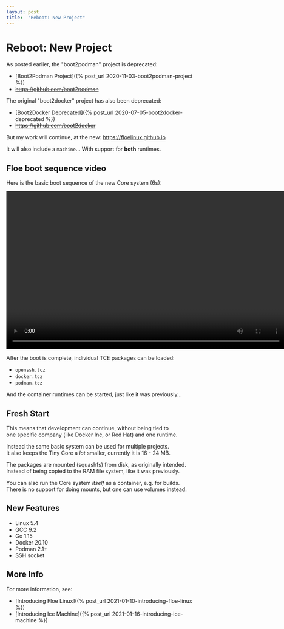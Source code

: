 ```yaml
---
layout: post
title:  "Reboot: New Project"
---
```


# Reboot: New Project

As posted earlier, the "boot2podman" project is deprecated:

* [Boot2Podman Project]({% post_url 2020-11-03-boot2podman-project %})
* ~~<https://github.com/boot2podman>~~

The original "boot2docker" project has also been deprecated:

* [Boot2Docker Deprecated]({% post_url 2020-07-05-boot2docker-deprecated %})
* ~~<https://github.com/boot2docker>~~

But my work will continue, at the new: <https://floelinux.github.io>

It will also include a `machine`... With support for **both** runtimes.

## Floe boot sequence video

Here is the basic boot sequence of the new Core system (6s):

<video controls="controls" width="736" height="416">
    <source src="/assets/floe.webm" type="video/webm">
</video>

After the boot is complete, individual TCE packages can be loaded:

* `openssh.tcz`
* `docker.tcz`
* `podman.tcz`

And the container runtimes can be started, just like it was previously...

## Fresh Start

This means that development can continue, without being tied to<br />
one specific company (like Docker Inc, or Red Hat) and one runtime.

Instead the same basic system can be used for multiple projects.<br />
It also keeps the Tiny Core a _lot_ smaller, currently it is 16 - 24 MB.

The packages are mounted (squashfs) from disk, as originally intended.<br />
Instead of being copied to the RAM file system, like it was previously.

You can also run the Core system _itself_ as a container, e.g. for builds.<br />
There is no support for doing mounts, but one can use volumes instead.

## New Features

* Linux 5.4
* GCC 9.2
* Go 1.15
* Docker 20.10
* Podman 2.1+
* SSH socket

## More Info

For more information, see:

* [Introducing Floe Linux]({% post_url 2021-01-10-introducing-floe-linux %})
* [Introducing Ice Machine]({% post_url 2021-01-16-introducing-ice-machine %})
